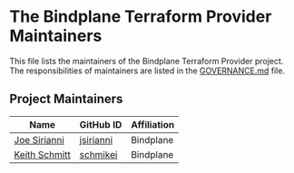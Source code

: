# The Bindplane Terraform Provider Maintainers

This file lists the maintainers of the Bindplane Terraform Provider project. The responsibilities of maintainers are listed in the [GOVERNANCE.md](GOVERNANCE.md) file.

## Project Maintainers
| Name | GitHub ID | Affiliation |
| ---- | --------- | ----------- |
| [Joe Sirianni](mailto:joe.sirianni@observiq.com) | [jsirianni](https://github.com/jsirianni) | Bindplane |
| [Keith Schmitt](mailto:keith.schmitt@observiq.com) | [schmikei](https://github.com/schmikei) | Bindplane |
